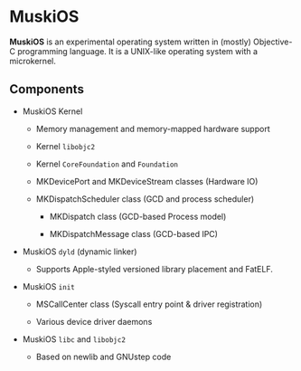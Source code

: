 # MuskiOS

__MuskiOS__ is an experimental operating system written in (mostly) Objective-C programming language. It is a UNIX-like operating system with a microkernel.

## Components

*	MuskiOS Kernel

	*	Memory management and memory-mapped hardware support

	*	Kernel `libobjc2`

	*	Kernel `CoreFoundation` and `Foundation`

	*	MKDevicePort and MKDeviceStream classes (Hardware IO)

	*	MKDispatchScheduler class (GCD and process scheduler)

		*	MKDispatch class (GCD-based Process model)

		*	MKDispatchMessage class (GCD-based IPC)

*	MuskiOS `dyld` (dynamic linker)

	*	Supports Apple-styled versioned library placement and FatELF.

*	MuskiOS `init`

	*	MSCallCenter class (Syscall entry point & driver registration)

	*	Various device driver daemons

*	MuskiOS `libc` and `libobjc2`

	*	Based on newlib and GNUstep code


